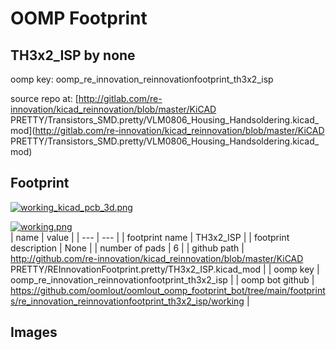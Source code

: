 # OOMP Footprint  
## TH3x2_ISP  by none  
  
oomp key: oomp_re_innovation_reinnovationfootprint_th3x2_isp  
  
source repo at: [http://gitlab.com/re-innovation/kicad_reinnovation/blob/master/KiCAD PRETTY/Transistors_SMD.pretty/VLM0806_Housing_Handsoldering.kicad_mod](http://gitlab.com/re-innovation/kicad_reinnovation/blob/master/KiCAD PRETTY/Transistors_SMD.pretty/VLM0806_Housing_Handsoldering.kicad_mod)  
## Footprint  
  
[![working_kicad_pcb_3d.png](working_kicad_pcb_3d_600.png)](working_kicad_pcb_3d.png)  
  
[![working.png](working_600.png)](working.png)  
| name | value | 
| --- | --- | 
| footprint name | TH3x2_ISP | 
| footprint description | None | 
| number of pads | 6 | 
| github path | http://github.com/re-innovation/kicad_reinnovation/blob/master/KiCAD PRETTY/REInnovationFootprint.pretty/TH3x2_ISP.kicad_mod | 
| oomp key | oomp_re_innovation_reinnovationfootprint_th3x2_isp | 
| oomp bot github | https://github.com/oomlout/oomlout_oomp_footprint_bot/tree/main/footprints/re_innovation_reinnovationfootprint_th3x2_isp/working | 
## Images  
